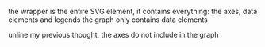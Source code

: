 the wrapper is the entire SVG element, it contains everything: the axes, data elements and legends
the graph only contains data elements

unline my previous thought, the axes do not include in the graph
